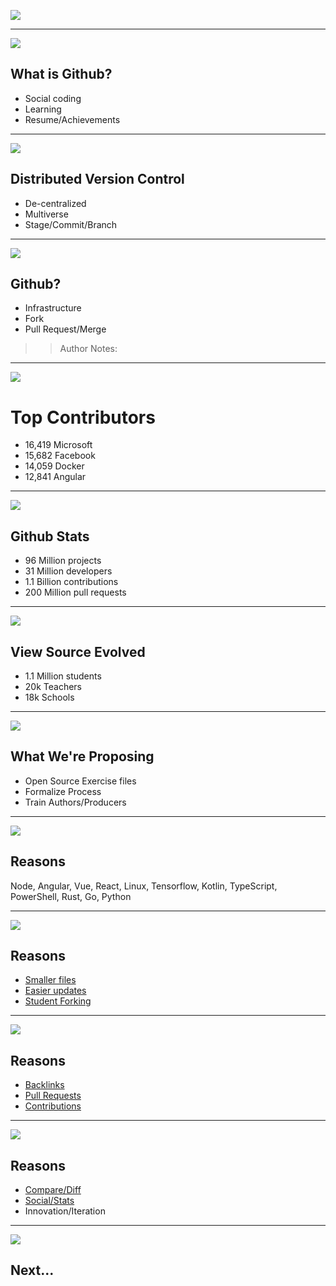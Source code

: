<!-- .slide: data-state="title" -->

![](https://octodex.github.com/images/baracktocat.jpg)<!-- .element: style="width:500px" -->

---

![](https://octodex.github.com/images/megacat.jpg)<!-- .element: style="width:400px" -->

## What is Github?

- Social coding
- Learning
- Resume/Achievements

---

![](https://octodex.github.com/images/xtocat.jpg)<!-- .element: style="width:400px" -->

## Distributed Version Control
- De-centralized
- Multiverse
- Stage/Commit/Branch

---

![](https://octodex.github.com/images/megacat-2.png)<!-- .element: style="width:400px" -->

## Github?

- Infrastructure
- Fork
- Pull Request/Merge

> > Author Notes:  

---
![](https://octodex.github.com/images/dodgetocat_v2.png)<!-- .element: style="width:300px" -->

# Top Contributors

- 16,419 Microsoft
- 15,682 Facebook
- 14,059 Docker
- 12,841 Angular

---
![](https://octodex.github.com/images/okal-eltocat.jpg)<!-- .element: style="width:300px" -->

## Github Stats

- 96 Million projects
- 31 Million developers
- 1.1 Billion contributions
- 200 Million pull requests

---

![](https://octodex.github.com/images/femalecodertocat.png)<!-- .element: style="width:300px" -->

## View Source Evolved

- 1.1 Million students
- 20k Teachers
- 18k Schools

---

![](https://octodex.github.com/images/daftpunktocat-thomas.gif)<!-- .element: style="width:300px" -->

## What We're Proposing

- Open Source Exercise files
- Formalize Process
- Train Authors/Producers

---

![](https://octodex.github.com/images/twenty-percent-cooler-octocat.png)<!-- .element: style="width:300px" -->

## Reasons

Node, Angular, Vue, React, Linux, Tensorflow, Kotlin, TypeScript, PowerShell, Rust, Go, Python

---

![](https://octodex.github.com/images/spidertocat.png)<!-- .element: style="width:300px" -->

## Reasons

- [Smaller files](https://www.linkedin.com/learning/bootstrap-3-advanced-web-development?u=104)
- [Easier updates](https://github.com/planetoftheweb/bootstrap4)
- [Student Forking](https://github.com/planetoftheweb/)

---

![](https://octodex.github.com/images/heisencat.png)<!-- .element: style="width:300px" -->

## Reasons

- [Backlinks](https://github.com/planetoftheweb/bootstrap4-layouts-417642)
- [Pull Requests](https://github.com/twbs/bootstrap/pull/23758)
- [Contributions](https://github.com/planetoftheweb/learnangular/issues/13)

---

![](https://octodex.github.com/images/heisencat.png)<!-- .element: style="width:300px" -->

## Reasons

- [Compare/Diff](https://github.com/planetoftheweb/reactinterface/compare/02_06b..02_06e)
- [Social/Stats](https://github.com/planetoftheweb/reactinterface/graphs/traffic)
- Innovation/Iteration

---

![](https://octodex.github.com/images/red-polo.png)<!-- .element: style="width:400px" -->

## Next...
